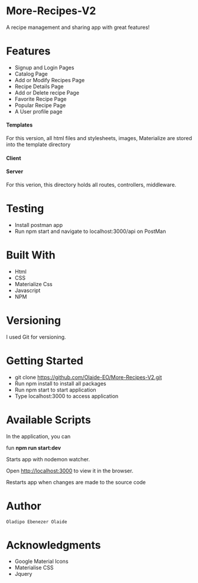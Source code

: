 # More-Recipes-V2
A recipe management and sharing app with great features!

# Features

* Signup and Login Pages
* Catalog Page
* Add or Modify Recipes Page
* Recipe Details Page
* Add or Delete recipe Page
* Favorite Recipe Page
* Popular Recipe Page
* A User profile page

#### Templates
For this version, all html files and stylesheets, images, Materialize are stored into the template directory

#### Client

#### Server
For this verion, this directory holds all routes, controllers, middleware.


# Testing
* Install postman app
* Run npm start and navigate to localhost:3000/api on PostMan


# Built With
* Html
* CSS
* Materialize Css
* Javascript
* NPM 

# Versioning
I used Git for versioning.

# Getting Started
* git clone https://github.com/Olaide-EO/More-Recipes-V2.git
* Run npm install to install all packages
* Run npm start to start application
* Type localhost:3000 to access application

# Available Scripts
In the application, you can 

fun **npm run start:dev**

Starts app with nodemon watcher.

Open [http://localhost:3000](http://localhost:3000/api) to view it in the browser.

Restarts app when changes are made to the source code

# Author

    Oladipo Ebenezer Olaide


# Acknowledgments

* Google Material Icons
* Materialise CSS
* Jquery


